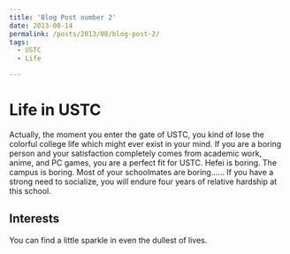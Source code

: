 ```yaml
---
title: 'Blog Post number 2'
date: 2013-08-14
permalink: /posts/2013/08/blog-post-2/
tags:
  - USTC
  - Life

---
```


Life in USTC
============
Actually, the moment you enter the gate of USTC, you kind of lose the colorful college life which might ever exist in your mind. If you are a boring person and your satisfaction completely comes from academic work, anime, and PC games, you are a perfect fit for USTC. Hefei is boring. The campus is boring. Most of your schoolmates are boring...... If you have a strong need to socialize, you will endure four years of relative hardship at this school.

Interests
----------
You can find a little sparkle in even the dullest of lives.
